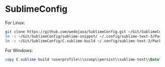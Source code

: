 # SublimeConfig

For Linux:

```bash
git clone https://github.com/wedojava/SublimeConfig.git ~/Git/SublimeConfig
ln -s ~/Git/SublimeConfig/sublime-snippet/ ~/.config/sublime-text-3/Packages/User/sublime-snippet
ln -s ~/Git/SublimeConfig/C.sublime-build ~/.config/sublime-text-3/Packages/User/C.sublime-build
```

For Windows:
```powershell
copy C.sublime-build %userprofile%\\scoop\\persist\\sublime-text\\Data\\Packages\\User\\
```
